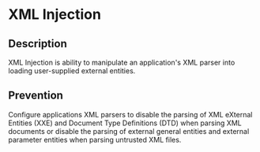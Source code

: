 # XML Injection

## Description
XML Injection is ability to manipulate an application's XML parser into loading user-supplied external entities.

## Prevention
Configure applications XML parsers to disable the parsing of XML eXternal Entities (XXE) and Document Type Definitions (DTD) when parsing XML documents 
or disable the parsing of external general entities and external parameter entities when parsing untrusted XML files.

